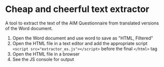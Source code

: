 # Cheap and cheerful text extractor

A tool to extract the text of the AIM Questionnaire from translated versions of the Word document.

1. Open the Word document and use word to save as "HTML, Filtered"
2. Open the HTML file in a text editor and add the appropriate script `<script src="extractor_es.js"></script>` before the final `</html>` tag
3. Open the HTML file in a browser
4. See the JS console for output
